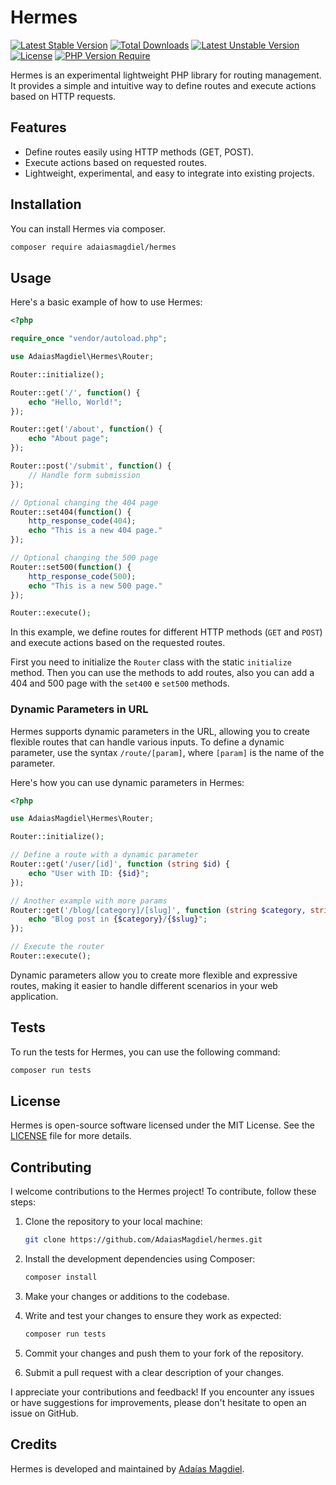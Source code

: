 # Hermes

[![Latest Stable Version](http://poser.pugx.org/adaiasmagdiel/hermes/v)](https://packagist.org/packages/adaiasmagdiel/hermes)
[![Total Downloads](http://poser.pugx.org/adaiasmagdiel/hermes/downloads)](https://packagist.org/packages/adaiasmagdiel/hermes)
[![Latest Unstable Version](http://poser.pugx.org/adaiasmagdiel/hermes/v/unstable)](https://packagist.org/packages/adaiasmagdiel/hermes)
[![License](http://poser.pugx.org/adaiasmagdiel/hermes/license)](https://packagist.org/packages/adaiasmagdiel/hermes)
[![PHP Version Require](http://poser.pugx.org/adaiasmagdiel/hermes/require/php)](https://packagist.org/packages/adaiasmagdiel/hermes)


Hermes is an experimental lightweight PHP library for routing management. It provides a simple and intuitive way to define routes and execute actions based on HTTP requests.

## Features

- Define routes easily using HTTP methods (GET, POST).
- Execute actions based on requested routes.
- Lightweight, experimental, and easy to integrate into existing projects.

## Installation

You can install Hermes via composer.

```bash
composer require adaiasmagdiel/hermes
```

## Usage

Here's a basic example of how to use Hermes:

```php
<?php

require_once "vendor/autoload.php";

use AdaiasMagdiel\Hermes\Router;

Router::initialize();

Router::get('/', function() {
    echo "Hello, World!";
});

Router::get('/about', function() {
    echo "About page";
});

Router::post('/submit', function() {
    // Handle form submission
});

// Optional changing the 404 page
Router::set404(function() {
    http_response_code(404);
    echo "This is a new 404 page."
});

// Optional changing the 500 page
Router::set500(function() {
    http_response_code(500);
    echo "This is a new 500 page."
});

Router::execute();
```

In this example, we define routes for different HTTP methods (`GET` and `POST`) and execute actions based on the requested routes.

First you need to initialize the `Router` class with the static `initialize` method. Then you can use the methods to add routes, also you can add a 404 and 500 page with the `set400` e `set500` methods.

### Dynamic Parameters in URL

Hermes supports dynamic parameters in the URL, allowing you to create flexible routes that can handle various inputs. To define a dynamic parameter, use the syntax `/route/[param]`, where `[param]` is the name of the parameter.

Here's how you can use dynamic parameters in Hermes:

```php
<?php

use AdaiasMagdiel\Hermes\Router;

Router::initialize();

// Define a route with a dynamic parameter
Router::get('/user/[id]', function (string $id) {
    echo "User with ID: {$id}";
});

// Another example with more params
Router::get('/blog/[category]/[slug]', function (string $category, string $slug) {
    echo "Blog post in {$category}/{$slug}";
});

// Execute the router
Router::execute();
```

Dynamic parameters allow you to create more flexible and expressive routes, making it easier to handle different scenarios in your web application. 

## Tests

To run the tests for Hermes, you can use the following command:

```bash
composer run tests


```

## License

Hermes is open-source software licensed under the MIT License. See the [LICENSE](LICENSE) file for more details.

## Contributing

I welcome contributions to the Hermes project! To contribute, follow these steps:

1. Clone the repository to your local machine:
   ```bash
   git clone https://github.com/AdaiasMagdiel/hermes.git
   ```

2. Install the development dependencies using Composer:
   ```bash
   composer install
   ```

3. Make your changes or additions to the codebase.

4. Write and test your changes to ensure they work as expected:
   ```bash
   composer run tests
   ```

5. Commit your changes and push them to your fork of the repository.

6. Submit a pull request with a clear description of your changes.

I appreciate your contributions and feedback! If you encounter any issues or have suggestions for improvements, please don't hesitate to open an issue on GitHub.

## Credits

Hermes is developed and maintained by [Adaías Magdiel](https://github.com/AdaiasMagdiel).
